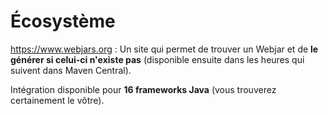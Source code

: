 # Écosystème

https://www.webjars.org&nbsp;: Un site qui permet de trouver un Webjar et de **le générer si celui-ci n'existe pas** (disponible ensuite dans les heures qui suivent dans Maven Central).

Intégration disponible pour **16 frameworks Java** (vous trouverez certainement le vôtre).